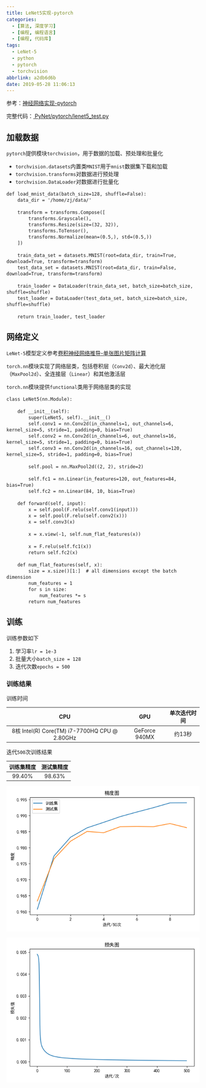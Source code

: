 ```yaml
---
title: LeNet5实现-pytorch
categories:
  - [算法, 深度学习]
  - [编程, 编程语言]
  - [编程, 代码库]
tags:
  - LeNet-5
  - python
  - pytorch
  - torchvision
abbrlink: a2db6d6b
date: 2019-05-28 11:06:13
---
```


参考：[神经网络实现-pytorch](https://www.zhujian.tech/posts/5a77dbca.html#more)

完整代码：[ PyNet/pytorch/lenet5_test.py ](https://github.com/zjZSTU/PyNet/blob/master/pytorch/lenet5_test.py)

## 加载数据

`pytorch`提供模块`torchvision`，用于数据的加载、预处理和批量化

* `torchvision.datasets`内置类`MNIST`用于`mnist`数据集下载和加载
* `torchvision.transforms`对数据进行预处理
* `torchvision.DataLoader`对数据进行批量化

```
def load_mnist_data(batch_size=128, shuffle=False):
    data_dir = '/home/zj/data/'

    transform = transforms.Compose([
        transforms.Grayscale(),
        transforms.Resize(size=(32, 32)),
        transforms.ToTensor(),
        transforms.Normalize(mean=(0.5,), std=(0.5,))
    ])

    train_data_set = datasets.MNIST(root=data_dir, train=True, download=True, transform=transform)
    test_data_set = datasets.MNIST(root=data_dir, train=False, download=True, transform=transform)

    train_loader = DataLoader(train_data_set, batch_size=batch_size, shuffle=shuffle)
    test_loader = DataLoader(test_data_set, batch_size=batch_size, shuffle=shuffle)

    return train_loader, test_loader
```

## 网络定义

`LeNet-5`模型定义参考[卷积神经网络推导-单张图片矩阵计算](https://www.zhujian.tech/posts/3accb62a.html#more)

`torch.nn`模块实现了网络层类，包括卷积层（`Conv2d`）、最大池化层（`MaxPool2d`）、全连接层（`Linear`）和其他激活层

`torch.nn`模块提供`functional`类用于网络层类的实现

```
class LeNet5(nn.Module):

    def __init__(self):
        super(LeNet5, self).__init__()
        self.conv1 = nn.Conv2d(in_channels=1, out_channels=6, kernel_size=5, stride=1, padding=0, bias=True)
        self.conv2 = nn.Conv2d(in_channels=6, out_channels=16, kernel_size=5, stride=1, padding=0, bias=True)
        self.conv3 = nn.Conv2d(in_channels=16, out_channels=120, kernel_size=5, stride=1, padding=0, bias=True)

        self.pool = nn.MaxPool2d((2, 2), stride=2)

        self.fc1 = nn.Linear(in_features=120, out_features=84, bias=True)
        self.fc2 = nn.Linear(84, 10, bias=True)

    def forward(self, input):
        x = self.pool(F.relu(self.conv1(input)))
        x = self.pool(F.relu(self.conv2(x)))
        x = self.conv3(x)

        x = x.view(-1, self.num_flat_features(x))

        x = F.relu(self.fc1(x))
        return self.fc2(x)

    def num_flat_features(self, x):
        size = x.size()[1:]  # all dimensions except the batch dimension
        num_features = 1
        for s in size:
            num_features *= s
        return num_features
```

## 训练

训练参数如下

1. 学习率`lr = 1e-3`
2. 批量大小`batch_size = 128`
3. 迭代次数`epochs = 500`

### 训练结果

训练时间

|                      CPU                      	|      GPU      	| 单次迭代时间 	|
|:---------------------------------------------:	|:-------------:	|:------------:	|
| 8核 Intel(R) Core(TM) i7-7700HQ CPU @ 2.80GHz 	| GeForce 940MX 	|    约13秒    	|

迭代`500`次训练结果

| 训练集精度 	| 测试集精度 	|
|:----------:	|:----------:	|
|   99.40%   	|   98.63%   	|

![](/imgs/LeNet5实现-pytorch/pytorch_lenet5_mnist_accuracy.png)

![](/imgs/LeNet5实现-pytorch/pytorch_lenet5_mnist_loss.png)


